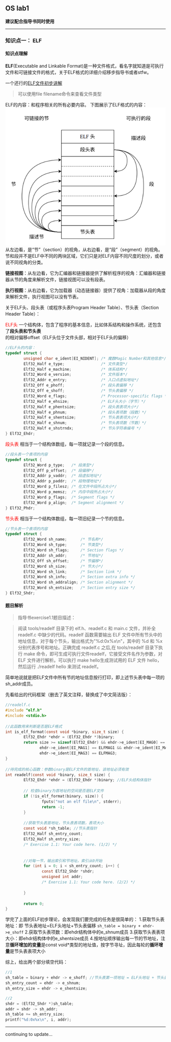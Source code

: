 ## OS lab1
**建议配合指导书同时使用**
***
### 知识点一： ELF
#### 知识点理解
 **ELF**(Executable and Linkable Format)是一种文件格式，看名字就知道是可执行文件和可链接文件的格式，关于ELF格式的详细介绍移步指导书或者stfw。  

 一个还行的[ELF文件初步讲解](https://blog.csdn.net/daide2012/article/details/73065204)

 >可以使用file filename命令来查看文件类型

 ELF的内容：和程序相关的所有必要内容。
 下图展示了ELF格式的内容：
 ![graph1](/img/ELF.png)
 从左边看，是“节”（section）的视角，从右边看，是“段”（segment）的视角。节和段并不是ELF中不同的两块区域，它们只是对ELF内容不同尺度的划分，或者说不同视角的分类。

 **链接视图**：从左边看，它为汇编器和链接器提供了解析程序的视角：汇编器和链接器从节的角度来解析文件，链接视图可以没有段表。

 **执行视图**：从右边看，它为加载器（动态链接器）提供了视角：加载器从段的角度来解析文件，执行视图可以没有节表。

关于ELF头、段头表（或程序头表Program Header Table）、节头表（Section Header Table）：

<font color=red>ELF头</font> 一个结构体，包含了程序的基本信息，比如体系结构和操作系统，还包含了**段头表和节头表**的相对偏移offset（ELF头位于文件头部，相对于ELF头的偏移）
```c
//ELF头的内容：
typedef struct {
        unsigned char e_ident[EI_NIDENT]; /* 魔数Magic Number和其他信息*/
        Elf32_Half e_type;                /* 文件类型*/
        Elf32_Half e_machine;             /* 体系结构*/
        Elf32_Word e_version;             /* 文件版本*/
        Elf32_Addr e_entry;               /* 入口点虚拟地址*/
        Elf32_Off e_phoff;                /* 段头表偏移 */
        Elf32_Off e_shoff;                /* 节头表偏移 */
        Elf32_Word e_flags;               /* Processor-specific flags */
        Elf32_Half e_ehsize;              /* ELF头大小（字节）*/
        Elf32_Half e_phentsize;           /* 段头表表项大小*/
        Elf32_Half e_phnum;               /* 段头表项数（段数）*/
        Elf32_Half e_shentsize;           /* 节头表表项大小*/
        Elf32_Half e_shnum;               /* 节头表项数（节数）*/
        Elf32_Half e_shstrndx;            /* 节头字符串编号 */
} Elf32_Ehdr;
```

<font color=red>段头表</font> 相当于一个结构体数组，每一项就记录一个段的信息。
```c
//段头表一个表项的内容
typedef struct {
        Elf32_Word p_type;   /* 段类型*/
        Elf32_Off p_offset;  /* 段偏移*/
        Elf32_Addr p_vaddr;  /* 段虚拟地址*/
        Elf32_Addr p_paddr;  /* 段物理地址*/
        Elf32_Word p_filesz; /* 在文件中段所占大小*/
        Elf32_Word p_memsz;  /* 内存中段所占大小*/
        Elf32_Word p_flags;  /* Segment flags */
        Elf32_Word p_align;  /* Segment alignment */
} Elf32_Phdr;
```

<font color=red>节头表</font> 相当于一个结构体数组，每一项旧纪录一个节的信息。
```c
//节头表一个表项的内容
typedef struct {
        Elf32_Word sh_name;      /* 节名称*/
        Elf32_Word sh_type;      /* 节类型*/
        Elf32_Word sh_flags;     /* Section flags */
        Elf32_Addr sh_addr;      /* 节地址*/
        Elf32_Off sh_offset;     /* 节偏移*/
        Elf32_Word sh_size;      /* 节大小*/
        Elf32_Word sh_link;      /* Section link */
        Elf32_Word sh_info;      /* Section extra info */
        Elf32_Word sh_addralign; /* Section alignment */
        Elf32_Word sh_entsize;   /* Section entry size */
} Elf32_Shdr;
```

#### 题目解析
>指导书exercise1.1题目描述：

>阅读 tools/readelf 目录下的 elf.h、readelf.c 和 main.c 文件，并补全readelf.c 中缺少的代码。readelf 函数需要输出 ELF 文件中所有节头中的地址信息，对于每个节头，输出格式为"%d:0x%x\n"，其中的 %d 和 %x 分别代表序号和地址。正确完成 readelf.c 之后,在 tools/readelf 目录下执行 make 命令，即可生成可执行文件readelf，它接受文件名作为参数，对 ELF 文件进行解析。可以执行 make hello生成测试用的 ELF 文件 hello，然后运行 ./readelf hello 来测试 readelf。 

简单地说就是把ELF文件中所有节的地址信息按行打印，即上述节头表中每一项的sh_addr成员。

先看给出的代码框架（删去了英文注释，替换成了中文简洁版）：
```c
//readelf.c
#include "elf.h"
#include <stdio.h>

//此函数用来判断是否是ELF格式
int is_elf_format(const void *binary, size_t size) {
        Elf32_Ehdr *ehdr = (Elf32_Ehdr *)binary;
        return size >= sizeof(Elf32_Ehdr) && ehdr->e_ident[EI_MAG0] == ELFMAG0 &&
               ehdr->e_ident[EI_MAG1] == ELFMAG1 && ehdr->e_ident[EI_MAG2] == ELFMAG2 &&
               ehdr->e_ident[EI_MAG3] == ELFMAG3;
}

//待完成的核心函数：参数binary是ELF文件的首地址，该地址必须有效
int readelf(const void *binary, size_t size) {
        Elf32_Ehdr *ehdr = (Elf32_Ehdr *)binary; //ELF头结构体指针

        // 检查binary为首地址的空间是否是ELF文件
        if (!is_elf_format(binary, size)) {
                fputs("not an elf file\n", stderr);
                return -1;
        }

        //获取节头表首地址，节头表表项数，表项大小
        const void *sh_table; //节头表指针
        Elf32_Half sh_entry_count;
        Elf32_Half sh_entry_size;
        /* Exercise 1.1: Your code here. (1/2) */


        //对每一节，输出索引和节地址。索引从0开始
        for (int i = 0; i < sh_entry_count; i++) {
                const Elf32_Shdr *shdr;
                unsigned int addr;
                /* Exercise 1.1: Your code here. (2/2) */

        }

        return 0;
}
```

学完了上面的ELF初步理论，会发现我们要完成的任务是很简单的：
1.获取节头表地址：即 节头表地址=ELF头地址+节头表偏移 `sh_table = binary + ehdr->e_shoff`
2.获取节头表项数：即ehdr结构体中的e_shnum成员
3.获取节头表表项大小：即ehdr结构体中的e_shentsize成员
4.按地址顺序输出每一节的节地址，注意**循环增加的变量**是const void*类型的地址值，按字节寻址，因此每轮的**循环增量**是节头表表项大小

综上，给出两个部分填空代码：
```c
//1
sh_table = binary + ehdr -> e_shoff; //节头表第一项地址 = ELF头地址 + 节头表偏移
sh_entry_count = ehdr -> e_shnum;
sh_entry_size = ehdr -> e_shentsize;
```
```c
//2
shdr = (Elf32_Shdr *)sh_table;
addr = shdr -> sh_addr;
sh_table += sh_entry_size;
printf("%d:0x%x\n", i, addr);
```
***
continuing to update...





